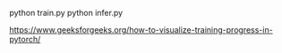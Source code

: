 python train.py
python infer.py

https://www.geeksforgeeks.org/how-to-visualize-training-progress-in-pytorch/
